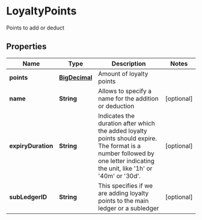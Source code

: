 

# LoyaltyPoints

Points to add or deduct
## Properties

Name | Type | Description | Notes
------------ | ------------- | ------------- | -------------
**points** | [**BigDecimal**](BigDecimal.md) | Amount of loyalty points | 
**name** | **String** | Allows to specify a name for the addition or deduction |  [optional]
**expiryDuration** | **String** | Indicates the duration after which the added loyalty points should expire. The format is a number followed by one letter indicating the unit, like &#39;1h&#39; or &#39;40m&#39; or &#39;30d&#39;. |  [optional]
**subLedgerID** | **String** | This specifies if we are adding loyalty points to the main ledger or a subledger |  [optional]



